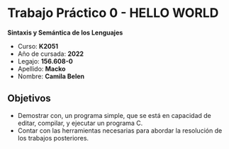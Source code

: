# Trabajo Práctico 0 - HELLO WORLD

**Sintaxis y Semántica de los Lenguajes**

- Curso: **K2051**
- Año de cursada: **2022**
- Legajo: **156.608-0**
- Apellido: **Macko**
- Nombre: **Camila Belen**

## Objetivos

- Demostrar con, un programa simple, que se está en capacidad de editar,
  compilar, y ejecutar un programa C.
- Contar con las herramientas necesarias para abordar la resolución de los
  trabajos posteriores.
